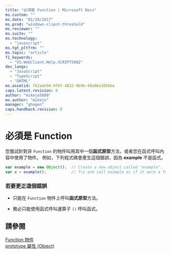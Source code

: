 ```yaml
---
title: "必須是 Function | Microsoft Docs"
ms.custom: ""
ms.date: "01/18/2017"
ms.prod: "windows-client-threshold"
ms.reviewer: ""
ms.suite: ""
ms.technology: 
  - "javascript"
ms.tgt_pltfrm: ""
ms.topic: "article"
f1_keywords: 
  - "VS.WebClient.Help.SCRIPT5002"
dev_langs: 
  - "JavaScript"
  - "TypeScript"
  - "DHTML"
ms.assetid: f62ade94-9f6f-4832-9b9b-49a06a385bbe
caps.latest.revision: 8
author: "mikejo5000"
ms.author: "mikejo"
manager: "ghogen"
caps.handback.revision: 8
---
```

# 必須是 Function
您嘗試針對非 `Function` 的物件叫用其中一個**函式原型**方法，或者您在函式呼叫內容中使用了物件。  例如，下列程式碼會產生這個錯誤，因為 **example** 不是函式。  
  
```javascript  
var example = new Object();  // Create a new object called "example".  
var x = example();           // Try and call example as if it were a function.  
```  
  
### 若要更正這個錯誤  
  
-   只能在 `Function` 物件上呼叫**函式原型**方法。  
  
-   務必只能使用函式呼叫運算子 `()` 呼叫函式。  
  
## 請參閱  
 [Function 物件](../../javascript/reference/function-object-javascript.md)   
 [prototype 屬性 \(Object\)](../../javascript/reference/prototype-property-object-javascript.md)